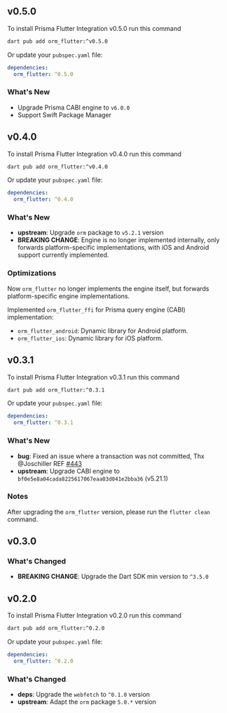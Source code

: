 ## v0.5.0

To install Prisma Flutter Integration v0.5.0 run this command

```bash
dart pub add orm_flutter:^v0.5.0
```

Or update your `pubspec.yaml` file:

```yaml
dependencies:
  orm_flutter: ^0.5.0
```

### What's New

- Upgrade Prisma CABI engine to `v6.0.0`
- Support Swift Package Manager

## v0.4.0

To install Prisma Flutter Integration v0.4.0 run this command

```bash
dart pub add orm_flutter:^v0.4.0
```

Or update your `pubspec.yaml` file:

```yaml
dependencies:
  orm_flutter: ^0.4.0
```

### What's New

- **upstream**: Upgrade `orm` package to `v5.2.1` version
- **BREAKING CHANGE**: Engine is no longer implemented internally, only forwards platform-specific implementations, with iOS and Android support currently implemented.

### Optimizations

Now `orm_flutter` no longer implements the engine itself, but forwards platform-specific engine implementations.

Implemented `orm_flutter_ffi` for Prisma query engine (CABI) implementation:
  - `orm_flutter_android`: Dynamic library for Android platform.
  - `orm_flutter_ios`: Dynamic library for iOS platform.

## v0.3.1

To install Prisma Flutter Integration v0.3.1 run this command

```bash
dart pub add orm_flutter:^0.3.1
```

Or update your `pubspec.yaml` file:

```yaml
dependencies:
  orm_flutter: ^0.3.1
```

### What's New

- **bug**: Fixed an issue where a transaction was not committed, Thx @Joschiller REF [#443](https://github.com/medz/prisma-dart/issues/443)
- **upstream**: Upgrade CABI engine to `bf0e5e8a04cada8225617067eaa03d041e2bba36` (v5.21.1)

### Notes

After upgrading the `orm_flutter` version, please run the `flutter clean` command.

## v0.3.0

### What's Changed

- **BREAKING CHANGE**: Upgrade the Dart SDK min version to `^3.5.0`

## v0.2.0

To install Prisma Flutter Integration v0.2.0 run this command

```bash
dart pub add orm_flutter:^0.2.0
```

Or update your `pubspec.yaml` file:

```yaml
dependencies:
  orm_flutter: ^0.2.0
```

### What's Changed

- **deps**: Upgrade the `webfetch` to `^0.1.0` version
- **upstream**: Adapt the `orm` package `5.0.*` version
